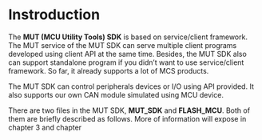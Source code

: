 # **Instroduction**
The **MUT (MCU Utility Tools) SDK** is based on service/client framework. The MUT service of the MUT SDK can serve multiple client programs developed using client API at the same time. Besides, the MUT SDK also can support standalone program if you didn’t want to use service/client framework. So far, it already supports a lot of MCS products.

The MUT SDK can control peripherals devices or I/O using API provided. It also supports our own CAN module simulated using MCU device.

There are two files in the MUT SDK, **MUT_SDK** and **FLASH_MCU**. Both of them are briefly described as follows. More of information will expose in chapter 3 and chapter 
